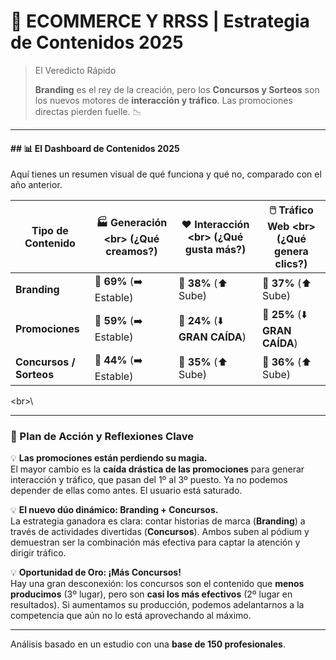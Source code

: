 # 🚀 ECOMMERCE Y RRSS | Estrategia de Contenidos 2025

> El Veredicto Rápido
>
> **Branding** es el rey de la creación, pero los **Concursos y Sorteos** son los nuevos motores de **interacción y tráfico**. Las promociones directas pierden fuelle. 📉

***

#### ## 📊 El Dashboard de Contenidos 2025

Aquí tienes un resumen visual de qué funciona y qué no, comparado con el año anterior.

| Tipo de Contenido       | 🏭 **Generación** \<br> (¿Qué creamos?) | ❤️ **Interacción** \<br> (¿Qué gusta más?) | 🖱️ **Tráfico Web** \<br> (¿Qué genera clics?) |
| ----------------------- | --------------------------------------- | ------------------------------------------ | ---------------------------------------------- |
| **Branding**            | 🥇 **69%** (➡️ Estable)                 | 🥇 **38%** (⬆️ Sube)                       | 🥇 **37%** (⬆️ Sube)                           |
| **Promociones**         | 🥈 **59%** (➡️ Estable)                 | 🥉 **24%** (⬇️ **GRAN CAÍDA**)             | 🥉 **25%** (⬇️ **GRAN CAÍDA**)                 |
| **Concursos / Sorteos** | 🥉 **44%** (➡️ Estable)                 | 🥈 **35%** (⬆️ Sube)                       | 🥈 **36%** (⬆️ Sube)                           |

\<br>\


***

### 🎯 Plan de Acción y Reflexiones Clave

💡 **Las promociones están perdiendo su magia.**\
El mayor cambio es la **caída drástica de las promociones** para generar interacción y tráfico, que pasan del 1º al 3º puesto. Ya no podemos depender de ellas como antes. El usuario está saturado.

💡 **El nuevo dúo dinámico: Branding + Concursos.**\
La estrategia ganadora es clara: contar historias de marca (**Branding**) a través de actividades divertidas (**Concursos**). Ambos suben al pódium y demuestran ser la combinación más efectiva para captar la atención y dirigir tráfico.

💡 **Oportunidad de Oro: ¡Más Concursos!**\
Hay una gran desconexión: los concursos son el contenido que **menos producimos** (3º lugar), pero son **casi los más efectivos** (2º lugar en resultados). Si aumentamos su producción, podemos adelantarnos a la competencia que aún no lo está aprovechando al máximo.

***

Análisis basado en un estudio con una **base de 150 profesionales**.
